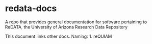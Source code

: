# redata-docs
A repo that provides general documentation for software pertaining to ReDATA, the University of Arizona Research Data Repository

This document links other docs. Naming: 1. reQUIAM

